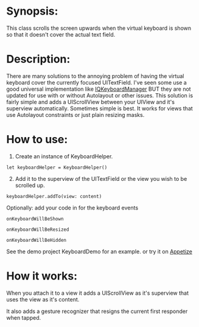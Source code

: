 # Synopsis:

This class scrolls the screen upwards when the virtual keyboard is shown so that it doesn't cover the actual text field. 

# Description:

There are many solutions to the annoying problem of having the virtual keyboard cover the currently focused UITextField. I've seen some use a good universal implementation like [IQKeyboardManager](https://github.com/hackiftekhar/IQKeyboardManager) BUT they are not updated for use with or without Autolayout or other issues. 
This solution is fairly simple and adds a UIScrollView between your UIView and it's superview automatically. Sometimes simple is best. It works for views that use Autolayout constraints or just plain resizing masks. 

# How to use:

1. Create an instance of KeyboardHelper. 

<code>let keyboardHelper = KeyboardHelper()</code>

2. Add it to the superview of the UITextField or the view you wish to be scrolled up.  

<code>keyboardHelper.addTo(view: content)</code>

Optionally:  add your code in for the keyboard events

```
onKeyboardWillBeShown

onKeyboardWillBeResized

onKeyboardWillBeHidden
```

See the demo project KeyboardDemo for an example. 
or try it on [Appetize](https://appetize.io/embed/jjqk9katrtkb2t14nept2gu090?device=iphone6s&scale=75&orientation=portrait&osVersion=13.3")

# How it works:

When you attach it to a view it adds a UIScrollView as it's superview that uses the view as it's content. 

It also adds a gesture recognizer that resigns the current first responder when tapped. 


